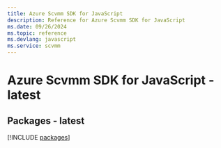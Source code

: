 ```yaml
---
title: Azure Scvmm SDK for JavaScript
description: Reference for Azure Scvmm SDK for JavaScript
ms.date: 09/26/2024
ms.topic: reference
ms.devlang: javascript
ms.service: scvmm
---
```

# Azure Scvmm SDK for JavaScript - latest
## Packages - latest
[!INCLUDE [packages](scvmm-index.md)]